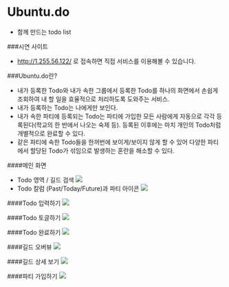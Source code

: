 # Ubuntu.do
- 함께 만드는 todo list

###시연 사이트
- http://1.255.56.122/ 로 접속하면 직접 서비스를 이용해볼 수 있습니다.

###Ubuntu.do란?
- 내가 등록한 Todo와 내가 속한 그룹에서 등록한 Todo를 하나의 화면에서 손쉽게 조회하여 내 할 일을 효율적으로 처리하도록 도와주는 서비스.
- 내가 등록하는 Todo는 나에게만 보인다.
- 내가 속한 파티에 등록되는 Todo는 파티에 가입한 모든 사람에게 자동으로 각각 등록된다(학교의 한 반에서 나오는 숙제 등). 등록된 이후에는 마치 개인의 Todo처럼 개별적으로 완료할 수 있다.
- 같은 파티에 속한 Todo들을 한꺼번에 보이게/보이지 않게 할 수 있어 다양한 파티에서 할당된 Todo가 섞임으로 발생하는 혼란을 해소할 수 있다.

####메인 화면
- Todo 영역 / 길드 검색
![](http://i.imgur.com/72OnbwS.png)
- Todo 칼럼 (Past/Today/Future)과 파티 아이콘
![](http://i.imgur.com/2htYa94.png)


####Todo 입력하기
![](http://i.imgur.com/H1kZL0G.png)


####Todo 토글하기
![](http://i.imgur.com/d28WgL1.png)


####Todo 완료하기
![](http://i.imgur.com/46zK3BZ.png)


####길드 오버뷰
![](http://i.imgur.com/4zzTSjg.png)


####길드 상세 보기
![](http://i.imgur.com/eseG8jJ.png)


####파티 가입하기
![](http://i.imgur.com/xSs1w35.png)
